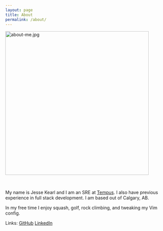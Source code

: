 ```yaml
---
layout: page
title: About
permalink: /about/
---
```


<img width="450px" src="{{ site.baseurl }}/assets/about-me.jpg" style="margin-bottom: 2rem;" alt="about-me.jpg">

My name is Jesse Kearl and I am an SRE at [Tempus](https://www.tempus.com/). I also have previous experience in full stack development. I am based out of Calgary, AB.

In my free time I enjoy squash, golf, rock climbing, and tweaking my Vim config.

Links: <data data-icon="ei-sc-github"></data> [GitHub](https://www.github.com/j-krl) <data data-icon="ei-sc-linkedin"> </data> [LinkedIn](https://www.linkedin.com/in/jesse-kearl/)
